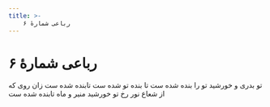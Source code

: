 ```yaml
---
title: >-
    رباعی شمارهٔ ۶
---
```

# رباعی شمارهٔ ۶

تو بدری و خورشید تو را بنده شده ست
تا بنده تو شده ست تابنده شده ست
زان روی که از شعاع نور رخ تو
خورشید منیر و ماه تابنده شده ست
